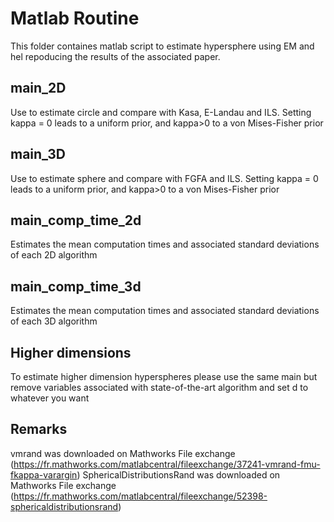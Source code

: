 # Matlab Routine
This folder containes matlab script to estimate hypersphere using EM and hel repoducing the results of the associated paper.
## main_2D
Use to estimate circle and compare with Kasa, E-Landau and ILS. Setting kappa = 0 leads to a uniform prior, and kappa>0 to a von Mises-Fisher prior
## main_3D
Use to estimate sphere and compare with FGFA and ILS. Setting kappa = 0 leads to a uniform prior, and kappa>0 to a von Mises-Fisher prior
## main_comp_time_2d
Estimates the mean computation times and associated standard deviations of each 2D algorithm
## main_comp_time_3d
Estimates the mean computation times and associated standard deviations of each 3D algorithm
## Higher dimensions
To estimate higher dimension hyperspheres please use the same main but remove variables associated with state-of-the-art algorithm and set d to whatever you want
## Remarks
vmrand was downloaded on Mathworks File exchange (https://fr.mathworks.com/matlabcentral/fileexchange/37241-vmrand-fmu-fkappa-varargin)
SphericalDistributionsRand was downloaded on Mathworks File exchange (https://fr.mathworks.com/matlabcentral/fileexchange/52398-sphericaldistributionsrand)

